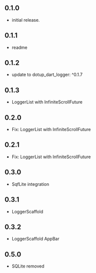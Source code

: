 ## 0.1.0

* initial release.

## 0.1.1

* readme

## 0.1.2

* update to dotup_dart_logger: ^0.1.7

## 0.1.3

* LoggerList with InfiniteScrollFuture

## 0.2.0

* Fix: LoggerList with InfiniteScrollFuture

## 0.2.1

* Fix: LoggerList with InfiniteScrollFuture

## 0.3.0

* SqfLite integration

## 0.3.1

* LoggerScaffold

## 0.3.2

* LoggerScaffold AppBar

## 0.5.0

* SQLite removed

